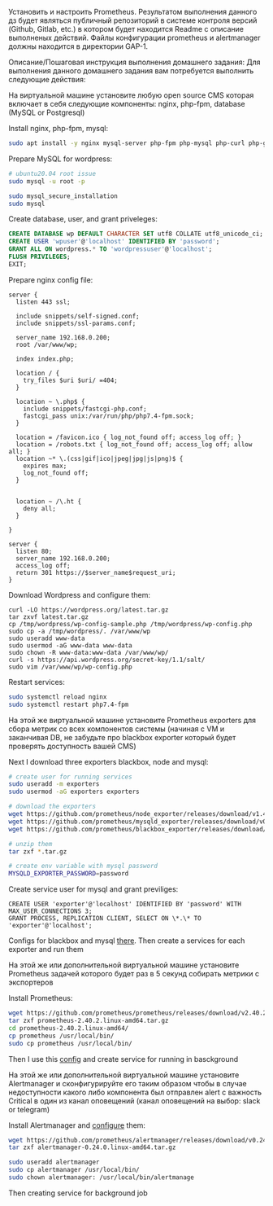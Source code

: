Установить и настроить Prometheus.
Результатом выполнения данного дз будет являться публичный репозиторий в системе контроля версий (Github, Gitlab, etc.) 
в котором будет находится Readme с описание выполненых действий. Файлы конфигурации prometheus и alertmanager должны находится в директории GAP-1.


Описание/Пошаговая инструкция выполнения домашнего задания:
Для выполнения данного домашнего задания вам потребуется выполнить следующие действия:

На виртуальной машине установите любую open source CMS которая включает в себя следующие компоненты: nginx, php-fpm, database (MySQL or Postgresql)

Install nginx, php-fpm, mysql:
```bash
sudo apt install -y nginx mysql-server php-fpm php-mysql php-curl php-gd php-intl php-mbstring php-soap php-xml php-xmlrpc php-zip
```

Prepare MySQL for wordpress:
```bash
# ubuntu20.04 root issue
sudo mysql -u root -p

sudo mysql_secure_installation
sudo mysql
```

Create database, user, and grant priveleges:
```sql
CREATE DATABASE wp DEFAULT CHARACTER SET utf8 COLLATE utf8_unicode_ci;
CREATE USER 'wpuser'@'localhost' IDENTIFIED BY 'password';
GRANT ALL ON wordpress.* TO 'wordpressuser'@'localhost';
FLUSH PRIVILEGES;
EXIT;
```

Prepare nginx config file:
```nginx
server {
  listen 443 ssl;

  include snippets/self-signed.conf;
  include snippets/ssl-params.conf;

  server_name 192.168.0.200;
  root /var/www/wp;

  index index.php;

  location / {
    try_files $uri $uri/ =404;
  }

  location ~ \.php$ {
    include snippets/fastcgi-php.conf;
    fastcgi_pass unix:/var/run/php/php7.4-fpm.sock;
  }

  location = /favicon.ico { log_not_found off; access_log off; }
  location = /robots.txt { log_not_found off; access_log off; allow all; }
  location ~* \.(css|gif|ico|jpeg|jpg|js|png)$ {
    expires max;
    log_not_found off;
  }


  location ~ /\.ht {
    deny all;
  }

}

server {
  listen 80;
  server_name 192.168.0.200;
  access_log off;
  return 301 https://$server_name$request_uri;
}
```

Download Wordpress and configure them:
```bah
curl -LO https://wordpress.org/latest.tar.gz
tar zxvf latest.tar.gz 
cp /tmp/wordpress/wp-config-sample.php /tmp/wordpress/wp-config.php
sudo cp -a /tmp/wordpress/. /var/www/wp
sudo useradd www-data
sudo usermod -aG www-data www-data
sudo chown -R www-data:www-data /var/www/wp/
curl -s https://api.wordpress.org/secret-key/1.1/salt/
sudo vim /var/www/wp/wp-config.php
```

Restart services:
```bash
sudo systemctl reload nginx
sudo systemctl restart php7.4-fpm
```


На этой же виртуальной машине установите Prometheus exporters для сбора метрик со всех компонентов системы (начиная с VM и заканчивая DB, не забудьте про blackbox exporter который будет проверять доступность вашей CMS)

Next I download three exporters blackbox, node and mysql:
```bash
# create user for running services
sudo useradd -m exporters
sudo usermod -aG exporters exporters

# download the exporters
wget https://github.com/prometheus/node_exporter/releases/download/v1.4.0/node_exporter-1.4.0.linux-amd64.tar.gz
wget https://github.com/prometheus/mysqld_exporter/releases/download/v0.14.0/mysqld_exporter-0.14.0.linux-amd64.tar.gz
wget https://github.com/prometheus/blackbox_exporter/releases/download/v0.22.0/blackbox_exporter-0.22.0.linux-amd64.tar.gz

# unzip them
tar zxf *.tar.gz

# create env variable with mysql password
MYSQLD_EXPORTER_PASSWORD=password
```

Create service user for mysql and grant previliges:

```mysql
CREATE USER 'exporter'@'localhost' IDENTIFIED BY 'password' WITH MAX_USER_CONNECTIONS 3;
GRANT PROCESS, REPLICATION CLIENT, SELECT ON \*.\* TO 'exporter'@'localhost';
```

Configs for blackbox and mysql [there](tmp). Then create a services for each exporter and run them

На этой же или дополнительной виртуальной машине установите Prometheus задачей которого будет раз в 5 секунд собирать метрики с экспортеров

Install Prometheus:

```bash
wget https://github.com/prometheus/prometheus/releases/download/v2.40.2/prometheus-2.40.2.linux-amd64.tar.gz
tar zxf prometheus-2.40.2.linux-amd64.tar.gz 
cd prometheus-2.40.2.linux-amd64/
cp prometheus /usr/local/bin/
sudo cp prometheus /usr/local/bin/
```
Then I use this [config](tmp/prometheus.yml) and create service for running in basckground

На этой же или дополнительной виртуальной машине установите Alertmanager и сконфигурируйте его таким образом чтобы в случае недоступности какого либо компонента был отправлен alert с важность Critical в один из канал оповещений (канал оповещений на выбор: slack or telegram)

Install Alertmanager and [configure](tmp/alertmanager.yml) them:
```bash
wget https://github.com/prometheus/alertmanager/releases/download/v0.24.0/alertmanager-0.24.0.linux-amd64.tar.gz
tar zxf alertmanager-0.24.0.linux-amd64.tar.gz

sudo useradd alertmanager
sudo cp alertmanager /usr/local/bin/
sudo chown alertmanager: /usr/local/bin/alertmanage
```
Then creating service for background job
